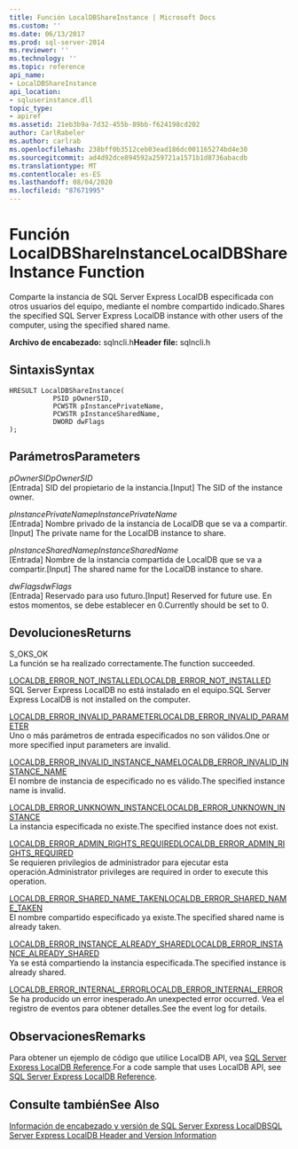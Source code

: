 ```yaml
---
title: Función LocalDBShareInstance | Microsoft Docs
ms.custom: ''
ms.date: 06/13/2017
ms.prod: sql-server-2014
ms.reviewer: ''
ms.technology: ''
ms.topic: reference
api_name:
- LocalDBShareInstance
api_location:
- sqluserinstance.dll
topic_type:
- apiref
ms.assetid: 21eb3b9a-7d32-455b-89bb-f624198cd202
author: CarlRabeler
ms.author: carlrab
ms.openlocfilehash: 238bff0b3512ceb03ead186dc001165274bd4e30
ms.sourcegitcommit: ad4d92dce894592a259721a1571b1d8736abacdb
ms.translationtype: MT
ms.contentlocale: es-ES
ms.lasthandoff: 08/04/2020
ms.locfileid: "87671995"
---
```

# <a name="localdbshareinstance-function"></a><span data-ttu-id="c0957-102">Función LocalDBShareInstance</span><span class="sxs-lookup"><span data-stu-id="c0957-102">LocalDBShareInstance Function</span></span>
  <span data-ttu-id="c0957-103">Comparte la instancia de SQL Server Express LocalDB especificada con otros usuarios del equipo, mediante el nombre compartido indicado.</span><span class="sxs-lookup"><span data-stu-id="c0957-103">Shares the specified SQL Server Express LocalDB instance with other users of the computer, using the specified shared name.</span></span>  
  
 <span data-ttu-id="c0957-104">**Archivo de encabezado:** sqlncli.h</span><span class="sxs-lookup"><span data-stu-id="c0957-104">**Header file:** sqlncli.h</span></span>  
  
## <a name="syntax"></a><span data-ttu-id="c0957-105">Sintaxis</span><span class="sxs-lookup"><span data-stu-id="c0957-105">Syntax</span></span>  
  
```  
HRESULT LocalDBShareInstance(  
           PSID pOwnerSID,  
           PCWSTR pInstancePrivateName,  
           PCWSTR pInstanceSharedName,   
           DWORD dwFlags   
);  
```  
  
## <a name="parameters"></a><span data-ttu-id="c0957-106">Parámetros</span><span class="sxs-lookup"><span data-stu-id="c0957-106">Parameters</span></span>  
 <span data-ttu-id="c0957-107">*pOwnerSID*</span><span class="sxs-lookup"><span data-stu-id="c0957-107">*pOwnerSID*</span></span>  
 <span data-ttu-id="c0957-108">[Entrada] SID del propietario de la instancia.</span><span class="sxs-lookup"><span data-stu-id="c0957-108">[Input] The SID of the instance owner.</span></span>  
  
 <span data-ttu-id="c0957-109">*pInstancePrivateName*</span><span class="sxs-lookup"><span data-stu-id="c0957-109">*pInstancePrivateName*</span></span>  
 <span data-ttu-id="c0957-110">[Entrada] Nombre privado de la instancia de LocalDB que se va a compartir.</span><span class="sxs-lookup"><span data-stu-id="c0957-110">[Input] The private name for the LocalDB instance to share.</span></span>  
  
 <span data-ttu-id="c0957-111">*pInstanceSharedName*</span><span class="sxs-lookup"><span data-stu-id="c0957-111">*pInstanceSharedName*</span></span>  
 <span data-ttu-id="c0957-112">[Entrada] Nombre de la instancia compartida de LocalDB que se va a compartir.</span><span class="sxs-lookup"><span data-stu-id="c0957-112">[Input] The shared name for the LocalDB instance to share.</span></span>  
  
 <span data-ttu-id="c0957-113">*dwFlags*</span><span class="sxs-lookup"><span data-stu-id="c0957-113">*dwFlags*</span></span>  
 <span data-ttu-id="c0957-114">[Entrada] Reservado para uso futuro.</span><span class="sxs-lookup"><span data-stu-id="c0957-114">[Input] Reserved for future use.</span></span> <span data-ttu-id="c0957-115">En estos momentos, se debe establecer en 0.</span><span class="sxs-lookup"><span data-stu-id="c0957-115">Currently should be set to 0.</span></span>  
  
## <a name="returns"></a><span data-ttu-id="c0957-116">Devoluciones</span><span class="sxs-lookup"><span data-stu-id="c0957-116">Returns</span></span>  
 <span data-ttu-id="c0957-117">S_OK</span><span class="sxs-lookup"><span data-stu-id="c0957-117">S_OK</span></span>  
 <span data-ttu-id="c0957-118">La función se ha realizado correctamente.</span><span class="sxs-lookup"><span data-stu-id="c0957-118">The function succeeded.</span></span>  
  
 [<span data-ttu-id="c0957-119">LOCALDB_ERROR_NOT_INSTALLED</span><span class="sxs-lookup"><span data-stu-id="c0957-119">LOCALDB_ERROR_NOT_INSTALLED</span></span>](../express-localdb-error-messages/localdb-error-not-installed.md)  
 <span data-ttu-id="c0957-120">SQL Server Express LocalDB no está instalado en el equipo.</span><span class="sxs-lookup"><span data-stu-id="c0957-120">SQL Server Express LocalDB is not installed on the computer.</span></span>  
  
 [<span data-ttu-id="c0957-121">LOCALDB_ERROR_INVALID_PARAMETER</span><span class="sxs-lookup"><span data-stu-id="c0957-121">LOCALDB_ERROR_INVALID_PARAMETER</span></span>](../express-localdb-error-messages/localdb-error-invalid-parameter.md)  
 <span data-ttu-id="c0957-122">Uno o más parámetros de entrada especificados no son válidos.</span><span class="sxs-lookup"><span data-stu-id="c0957-122">One or more specified input parameters are invalid.</span></span>  
  
 [<span data-ttu-id="c0957-123">LOCALDB_ERROR_INVALID_INSTANCE_NAME</span><span class="sxs-lookup"><span data-stu-id="c0957-123">LOCALDB_ERROR_INVALID_INSTANCE_NAME</span></span>](../express-localdb-error-messages/localdb-error-invalid-instance-name.md)  
 <span data-ttu-id="c0957-124">El nombre de instancia de especificado no es válido.</span><span class="sxs-lookup"><span data-stu-id="c0957-124">The specified instance name is invalid.</span></span>  
  
 [<span data-ttu-id="c0957-125">LOCALDB_ERROR_UNKNOWN_INSTANCE</span><span class="sxs-lookup"><span data-stu-id="c0957-125">LOCALDB_ERROR_UNKNOWN_INSTANCE</span></span>](../express-localdb-error-messages/localdb-error-unknown-instance.md)  
 <span data-ttu-id="c0957-126">La instancia especificada no existe.</span><span class="sxs-lookup"><span data-stu-id="c0957-126">The specified instance does not exist.</span></span>  
  
 [<span data-ttu-id="c0957-127">LOCALDB_ERROR_ADMIN_RIGHTS_REQUIRED</span><span class="sxs-lookup"><span data-stu-id="c0957-127">LOCALDB_ERROR_ADMIN_RIGHTS_REQUIRED</span></span>](../express-localdb-error-messages/localdb-error-admin-rights-required.md)  
 <span data-ttu-id="c0957-128">Se requieren privilegios de administrador para ejecutar esta operación.</span><span class="sxs-lookup"><span data-stu-id="c0957-128">Administrator privileges are required in order to execute this operation.</span></span>  
  
 [<span data-ttu-id="c0957-129">LOCALDB_ERROR_SHARED_NAME_TAKEN</span><span class="sxs-lookup"><span data-stu-id="c0957-129">LOCALDB_ERROR_SHARED_NAME_TAKEN</span></span>](../express-localdb-error-messages/localdb-error-shared-name-taken.md)  
 <span data-ttu-id="c0957-130">El nombre compartido especificado ya existe.</span><span class="sxs-lookup"><span data-stu-id="c0957-130">The specified shared name is already taken.</span></span>  
  
 [<span data-ttu-id="c0957-131">LOCALDB_ERROR_INSTANCE_ALREADY_SHARED</span><span class="sxs-lookup"><span data-stu-id="c0957-131">LOCALDB_ERROR_INSTANCE_ALREADY_SHARED</span></span>](../express-localdb-error-messages/localdb-error-instance-already-shared.md)  
 <span data-ttu-id="c0957-132">Ya se está compartiendo la instancia especificada.</span><span class="sxs-lookup"><span data-stu-id="c0957-132">The specified instance is already shared.</span></span>  
  
 [<span data-ttu-id="c0957-133">LOCALDB_ERROR_INTERNAL_ERROR</span><span class="sxs-lookup"><span data-stu-id="c0957-133">LOCALDB_ERROR_INTERNAL_ERROR</span></span>](../express-localdb-error-messages/localdb-error-internal-error.md)  
 <span data-ttu-id="c0957-134">Se ha producido un error inesperado.</span><span class="sxs-lookup"><span data-stu-id="c0957-134">An unexpected error occurred.</span></span> <span data-ttu-id="c0957-135">Vea el registro de eventos para obtener detalles.</span><span class="sxs-lookup"><span data-stu-id="c0957-135">See the event log for details.</span></span>  
  
## <a name="remarks"></a><span data-ttu-id="c0957-136">Observaciones</span><span class="sxs-lookup"><span data-stu-id="c0957-136">Remarks</span></span>  
 <span data-ttu-id="c0957-137">Para obtener un ejemplo de código que utilice LocalDB API, vea [SQL Server Express LocalDB Reference](../sql-server-express-localdb-reference.md).</span><span class="sxs-lookup"><span data-stu-id="c0957-137">For a code sample that uses LocalDB API, see [SQL Server Express LocalDB Reference](../sql-server-express-localdb-reference.md).</span></span>  
  
## <a name="see-also"></a><span data-ttu-id="c0957-138">Consulte también</span><span class="sxs-lookup"><span data-stu-id="c0957-138">See Also</span></span>  
 [<span data-ttu-id="c0957-139">Información de encabezado y versión de SQL Server Express LocalDB</span><span class="sxs-lookup"><span data-stu-id="c0957-139">SQL Server Express LocalDB Header and Version Information</span></span>](sql-server-express-localdb-header-and-version-information.md)  
  
  
